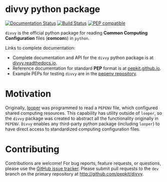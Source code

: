 # divvy python package

[![Documentation Status](http://readthedocs.org/projects/divvy/badge/?version=latest)](http://divvy.readthedocs.io/en/latest/?badge=latest) [![Build Status](https://travis-ci.org/pepkit/peppy.svg?branch=master)](https://travis-ci.org/pepkit/divvy) [![PEP compatible](http://pepkit.github.io/img/PEP-compatible-green.svg)](http://pepkit.github.io)

`divvy` is the official python package for reading **Common Computing Configuration** files (**comcon**s) in `python`. 

Links to complete documentation:

* Complete documentation and API for the `divvy` python package is at [divvy.readthedocs.io](http://divvy.readthedocs.io/).
* Reference documentation for standard **PEP** format is at [pepkit.github.io](https://pepkit.github.io/).
* Example PEPs for testing `divvy` are in the [pepenv repository](https://github.com/pepkit/pepenv).

# Motivation

Originally, [looper](http://looper.readthedocs.io/) was programmed to read a `PEPENV` file, which configured shared computing resources. This capability has utility outside of `looper`, so the `divvy` package was created to abstract all the functionality originally in `PEPENV`. `Divvy` enables any third-party python package (including `looper`) to have direct access to standardized computing configuration files.

# Contributing

Contributions are welcome! For bug reports, feature requests, or questions, please use the [GitHub issue tracker](https://github.com/pepkit/divvy/issues). Please submit pull requests to the `dev` branch on the primary repository at http://github.com/pepkit/divvy.
